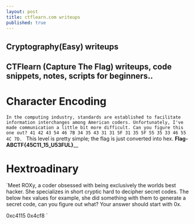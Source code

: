 ```yaml
---
layout: post
title: ctflearn.com writeups
published: true
---
```


**Cryptography(Easy) writeups**
---
CTFlearn (Capture The Flag) writeups, code snippets, notes, scripts for beginners..
---

# Character Encoding
`In the computing industry, standards are established to facilitate information interchanges among American coders. Unfortunately, I've made communication a little bit more difficult. Can you figure this one out? 41 42 43 54 46 7B 34 35 43 31 31 5F 31 35 5F 55 35 33 46 55 4C 7D. `
This level is pretty simple; the flag is just converted into hex.
**Flag-ABCTF{45C11_15_U53FUL}**__
# Hextroadinary
`Meet ROXy, a coder obsessed with being exclusively the worlds best hacker. She specializes in short cryptic hard to decipher secret codes. The below hex values for example, she did something with them to generate a secret code, can you figure out what? Your answer should start with 0x.

0xc4115 0x4cf8 `



